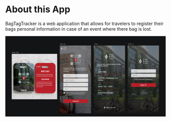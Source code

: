 # About this App

BagTagTracker is a web application that allows for travelers to register their bags personal information in case of an event where there bag is lost.

![Example App](https://github.com/bagtagtracker/bagtag-tracker/blob/master/images/screens.png)
